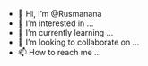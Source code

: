 - 👋 Hi, I’m @Rusmanana
- 👀 I’m interested in ...
- 🌱 I’m currently learning ...
- 💞️ I’m looking to collaborate on ...
- 📫 How to reach me ...

<!---
Rusmanana/Rusmanana is a ✨ special ✨ repository because its `README.md` (this file) appears on your GitHub profile.
You can click the Preview link to take a look at your changes.
--->
